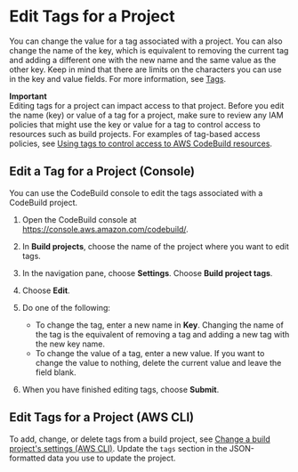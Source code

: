 # Edit Tags for a Project<a name="how-to-tag-project-update"></a>

You can change the value for a tag associated with a project\. You can also change the name of the key, which is equivalent to removing the current tag and adding a different one with the new name and the same value as the other key\. Keep in mind that there are limits on the characters you can use in the key and value fields\. For more information, see [Tags](limits.md#tag-limits)\.

**Important**  
Editing tags for a project can impact access to that project\. Before you edit the name \(key\) or value of a tag for a project, make sure to review any IAM policies that might use the key or value for a tag to control access to resources such as build projects\. For examples of tag\-based access policies, see [Using tags to control access to AWS CodeBuild resources](auth-and-access-control-using-tags.md)\.

## Edit a Tag for a Project \(Console\)<a name="how-to-tag-project-update-console"></a>

You can use the CodeBuild console to edit the tags associated with a CodeBuild project\. 

1. Open the CodeBuild console at [https://console\.aws\.amazon\.com/codebuild/](https://console.aws.amazon.com/codebuild/)\.

1. In **Build projects**, choose the name of the project where you want to edit tags\.

1. In the navigation pane, choose **Settings**\. Choose **Build project tags**\. 

1. Choose **Edit**\.

1. Do one of the following:
   + To change the tag, enter a new name in **Key**\. Changing the name of the tag is the equivalent of removing a tag and adding a new tag with the new key name\.
   + To change the value of a tag, enter a new value\. If you want to change the value to nothing, delete the current value and leave the field blank\.

1. When you have finished editing tags, choose **Submit**\.

## Edit Tags for a Project \(AWS CLI\)<a name="how-to-tag-project-update-cli"></a>

 To add, change, or delete tags from a build project, see [Change a build project's settings \(AWS CLI\)](change-project.md#change-project-cli)\. Update the `tags` section in the JSON\-formatted data you use to update the project\. 